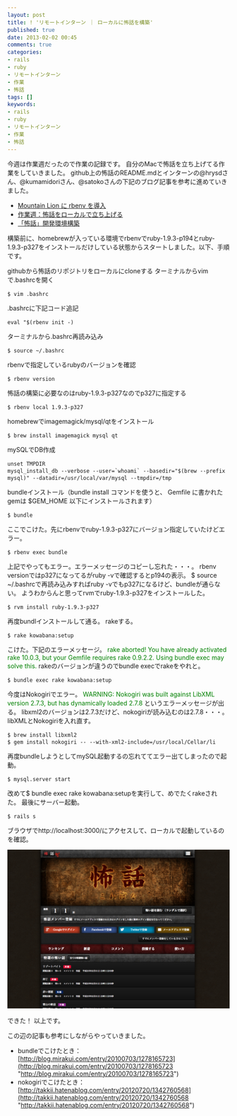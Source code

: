 ```yaml
---
layout: post
title: ! 'リモートインターン ｜ ローカルに怖話を構築'
published: true
date: 2013-02-02 00:45
comments: true
categories:
- rails
- ruby
- リモートインターン
- 作業
- 怖話
tags: []
keywords:
- rails
- ruby
- リモートインターン
- 作業
- 怖話
---
```

今週は作業週だったので作業の記録です。
自分のMacで怖話を立ち上げてる作業をしていきました。
github上の怖話のREADME.mdとインターンの@hrysdさん、@kumamidoriさん、@satokoさんの下記のブログ記事を参考に進めていきました。

- [Mountain Lion に rbenv を導入](http://hrysd.hatenablog.com/entry/2012/11/13/012153 "Mountain Lion に rbenv を導入")
- [作業週：怖話をローカルで立ち上げる](http://satoko87.wordpress.com/2013/01/31/%E4%BD%9C%E6%A5%AD%E9%80%B1%EF%BC%9A%E6%80%96%E8%A9%B1%E3%82%92%E3%83%AD%E3%83%BC%E3%82%AB%E3%83%AB%E3%81%A7%E7%AB%8B%E3%81%A1%E4%B8%8A%E3%81%92%E3%82%8B/ "作業週：怖話をローカルで立ち上げる")
- [「怖話」開発環境構築](http://d.hatena.ne.jp/kumamidori/20130105 "「怖話」開発環境構築")

構築前に、homebrewが入っている環境でrbenvでruby-1.9.3-p194とruby-1.9.3-p327をインストールだけしている状態からスタートしました。以下、手順です。

githubから怖話のリポジトリをローカルにcloneする
ターミナルからvimで.bashrcを開く

```
$ vim .bashrc
```

.bashrcに下記コード追記

```
eval "$(rbenv init -)
```

ターミナルから.bashrc再読み込み

```
$ source ~/.bashrc
```

rbenvで指定しているrubyのバージョンを確認

```
$ rbenv version
```

怖話の構築に必要なのはruby-1.9.3-p327なのでp327に指定する

```
$ rbenv local 1.9.3-p327
```

homebrewでimagemagick/mysql/qtをインストール

```
$ brew install imagemagick mysql qt
```

mySQLでDB作成

```
unset TMPDIR
mysql_install_db --verbose --user=`whoami` --basedir="$(brew --prefix mysql)" --datadir=/usr/local/var/mysql --tmpdir=/tmp
```

bundleインストール（bundle install コマンドを使うと、 Gemfile に書かれたgemは $GEM_HOME 以下にインストールされます）

```
$ bundle
```

ここでこけた。先にrbenvでruby-1.9.3-p327にバージョン指定していたけどエラー。

```
$ rbenv exec bundle
```

上記でやってもエラー。エラーメッセージのコピーし忘れた・・・。
rbenv versionではp327になってるがruby -vで確認するとp194の表示。
$ source ~/.bashrcで再読み込みすればruby -vでもp327になるけど、bundleが通らない。
ようわからんと思ってrvmでruby-1.9.3-p327をインストールした。

```
$ rvm install ruby-1.9.3-p327
```

再度bundlインストールして通る。
rakeする。

```
$ rake kowabana:setup
```

こけた。下記のエラーメッセージ。
<span style="color: #008000;">rake aborted!</span>
<span style="color: #008000;"> You have already activated rake 10.0.3, but your Gemfile requires rake 0.9.2.2. Using bundle exec may solve this.</span>
rakeのバージョンが違うのでbundle execでrakeをやれと。

```
$ bundle exec rake kowabana:setup
```

今度はNokogiriでエラー。
<span style="color: #008000;">WARNING: Nokogiri was built against LibXML version 2.7.3, but has dynamically loaded 2.7.8</span>
というエラーメッセージが出る。
libxml2のバージョンは2.7.3だけど、nokogiriが読み込むのは2.7.8・・・。
libXMLとNokogiriを入れ直す。

```
$ brew install libxml2
$ gem install nokogiri -- --with-xml2-include=/usr/local/Cellar/li
```

再度bundleしようとしてmySQL起動するの忘れててエラー出てしまったので起動。

```
$ mysql.server start
```

改めて$ bundle exec rake kowabana:setupを実行して、めでたくrakeされた。
最後にサーバー起動。

```
$ rails s
```

ブラウザでhttp://localhost:3000/にアクセスして、ローカルで起動しているのを確認。
<p style="text-align: center;"><a href="/images/2013/02/kowabana_local.png"><img class="aligncenter  wp-image-463" alt="kowabana_local" src="/images/2013/02/kowabana_local-1024x730.png" width="614"></a>

できた！
以上です。

この辺の記事も参考にしながらやっていきました。

- bundleでこけたとき：[http://blog.mirakui.com/entry/20100703/1278165723](http://blog.mirakui.com/entry/20100703/1278165723 "http://blog.mirakui.com/entry/20100703/1278165723")
- nokogiriでこけたとき：[http://takkii.hatenablog.com/entry/20120720/1342760568](http://takkii.hatenablog.com/entry/20120720/1342760568 "http://takkii.hatenablog.com/entry/20120720/1342760568")
